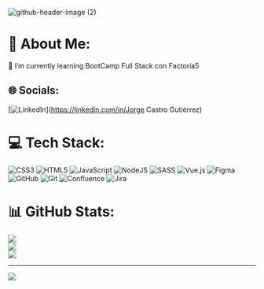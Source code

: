 
![github-header-image (2)](https://github.com/Jorgecas71/Jorgecas71/assets/168910049/9077e1ac-140f-4b37-ab82-e86fae869cc1)



# 💫 About Me:
🌱 I’m currently learning BootCamp Full Stack con Factoría5


## 🌐 Socials:
[![LinkedIn](https://img.shields.io/badge/LinkedIn-%230077B5.svg?logo=linkedin&logoColor=white)](https://linkedin.com/in/Jorge Castro Gutiérrez) 

# 💻 Tech Stack:
![CSS3](https://img.shields.io/badge/css3-%231572B6.svg?style=flat&logo=css3&logoColor=white) ![HTML5](https://img.shields.io/badge/html5-%23E34F26.svg?style=flat&logo=html5&logoColor=white) ![JavaScript](https://img.shields.io/badge/javascript-%23323330.svg?style=flat&logo=javascript&logoColor=%23F7DF1E) ![NodeJS](https://img.shields.io/badge/node.js-6DA55F?style=flat&logo=node.js&logoColor=white) ![SASS](https://img.shields.io/badge/SASS-hotpink.svg?style=flat&logo=SASS&logoColor=white) ![Vue.js](https://img.shields.io/badge/vue.js-%2335495e.svg?style=flat&logo=vuedotjs&logoColor=%234FC08D) ![Figma](https://img.shields.io/badge/figma-%23F24E1E.svg?style=flat&logo=figma&logoColor=white) ![GitHub](https://img.shields.io/badge/github-%23121011.svg?style=flat&logo=github&logoColor=white) ![Git](https://img.shields.io/badge/git-%23F05033.svg?style=flat&logo=git&logoColor=white) ![Confluence](https://img.shields.io/badge/confluence-%23172BF4.svg?style=flat&logo=confluence&logoColor=white) ![Jira](https://img.shields.io/badge/jira-%230A0FFF.svg?style=flat&logo=jira&logoColor=white)
# 📊 GitHub Stats:
![](https://github-readme-stats.vercel.app/api?username=JorgeCas71&theme=transparent&hide_border=false&include_all_commits=false&count_private=false)<br/>
![](https://github-readme-streak-stats.herokuapp.com/?user=JorgeCas71&theme=transparent&hide_border=false)<br/>
![](https://github-readme-stats.vercel.app/api/top-langs/?username=JorgeCas71&theme=transparent&hide_border=false&include_all_commits=false&count_private=false&layout=compact)

---
[![](https://visitcount.itsvg.in/api?id=JorgeCas71&icon=2&color=2)](https://visitcount.itsvg.in)

<!-- Proudly created with GPRM ( https://gprm.itsvg.in ) -->

